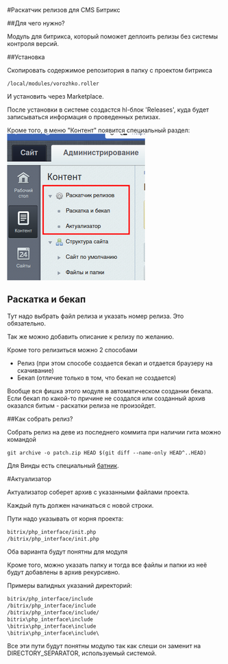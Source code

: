 #Раскатчик релизов для CMS Битрикс

##Для чего нужно?

Модуль для битрикса, который поможет деплоить релизы без системы контроля версий.

##Установка

Скопировать содержимое репозитория в папку с проектом битрикса

```
/local/modules/vorozhko.roller
```

И установить через Marketplace.

После установки в системе создастся hl-блок 'Releases', куда будет записываться информация о проведенных релизах.

Кроме того, в меню "Контент" появится специальный раздел:
![Раскатчик релизов](assets/img/menu.png)

## Раскатка и бекап

Тут надо выбрать файл релиза и указать номер релиза. Это обязательно.

Так же можно добавить описание к релизу по желанию.

Кроме того релизиться можно 2 способами

- Релиз (при этом способе создается бекап и отдается браузеру на скачивание)
- Бекап (отличие только в том, что бекап не создается)

Вообще вся фишка этого модуля в автоматическом создании бекапа. Если бекап по какой-то причине не создался или созданный архив оказался битым - раскатки релиза не произойдет.

##Как собрать релиз?

Собрать релиз на деве из последнего коммита при наличии гита можно командой

```
git archive -o patch.zip HEAD $(git diff --name-only HEAD^..HEAD)
```

Для Винды есть специальный [батник](assets/bat/release_from_last_commit.bat).

#Актуализатор

Актуализатор соберет архив с указанными файлами проекта.

Каждый путь должен начинаться с новой строки.

Пути надо указывать от корня проекта:

```
bitrix/php_interface/init.php
/bitrix/php_interface/init.php
```
Оба варианта будут понятны для модуля

Кроме того, можно указать папку и тогда все файлы и папки из неё будут добавлены в архив рекурсивно.

Примеры валидных указаний директорий:

```
bitrix/php_interface/include
/bitrix/php_interface/include
/bitrix/php_interface/include/
bitrix\php_interface\include
\bitrix\php_interface\include
\bitrix\php_interface\include\
```

Все эти пути будут понятны модулю так как слеши он заменит на DIRECTORY_SEPARATOR, используемый системой.

